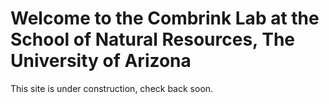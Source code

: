 ---
---

# Welcome to the Combrink Lab at the School of Natural Resources, The University of Arizona

This site is under construction, check back soon.



